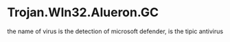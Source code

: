 # Trojan.WIn32.Alueron.GC
the name of virus is the detection of microsoft defender, is the tipic antivirus
